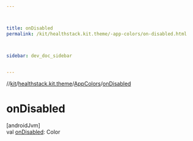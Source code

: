 ```yaml
---



title: onDisabled
permalink: /kit/healthstack.kit.theme/-app-colors/on-disabled.html



sidebar: dev_doc_sidebar


---
```




//[kit](/kit.html)/[healthstack.kit.theme](../index.html)/[AppColors](index.html)/[onDisabled](on-disabled.html)



# onDisabled



[androidJvm]\
val [onDisabled](on-disabled.html): Color






